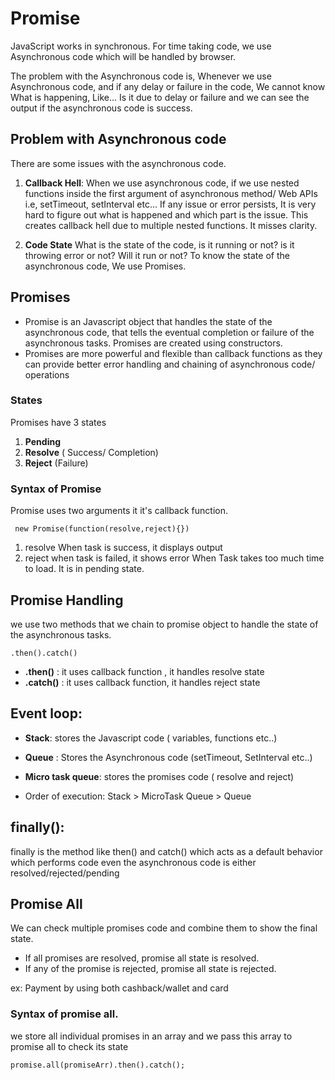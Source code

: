 # Promise

JavaScript works in synchronous. For time taking code, we use Asynchronous code which will be handled by browser.

The problem with the Asynchronous code is, Whenever we use Asynchronous code, and if any delay or failure in the code, We cannot know What is happening, Like... Is it due to delay or failure and we can see the output if the asynchronous code is success.

## Problem with Asynchronous code

There are some issues with the asynchronous code.

1. **Callback Hell**:
   When we use asynchronous code, if we use nested functions inside the first argument of asynchronous method/ Web APIs i.e, setTimeout, setInterval etc... If any issue or error persists, It is very hard to figure out what is happened and which part is the issue. This creates callback hell due to multiple nested functions. It misses clarity.

2. **Code State**
   What is the state of the code, is it running or not? is it throwing error or not? Will it run or not?
   To know the state of the asynchronous code, We use Promises.

## Promises

- Promise is an Javascript object that handles the state of the asynchronous code, that tells the eventual completion or failure of the asynchronous tasks. Promises are created using constructors.
- Promises are more powerful and flexible than callback functions as they can provide better error handling and chaining of asynchronous code/ operations

### States

Promises have 3 states

1. **Pending**
2. **Resolve** ( Success/ Completion)
3. **Reject** (Failure)

### Syntax of Promise

Promise uses two arguments it it's callback function.

` new Promise(function(resolve,reject){})`

1. resolve
   When task is success, it displays output
2. reject
   when task is failed, it shows error
   When Task takes too much time to load. It is in pending state.

## Promise Handling

we use two methods that we chain to promise object to handle the state of the asynchronous tasks.

`.then().catch()`

- **.then()** : it uses callback function , it handles resolve state
- **.catch()** : it uses callback function, it handles reject state

## Event loop:

- **Stack**: stores the Javascript code ( variables, functions etc..)
- **Queue** : Stores the Asynchronous code (setTimeout, SetInterval etc..)
- **Micro task queue**: stores the promises code ( resolve and reject)

- Order of execution: Stack > MicroTask Queue > Queue

## finally():

finally is the method like then() and catch() which acts as a default behavior which performs code even the asynchronous code is either resolved/rejected/pending

## Promise All

We can check multiple promises code and combine them to show the final state.

- If all promises are resolved, promise all state is resolved.
- If any of the promise is rejected, promise all state is rejected.

ex: Payment by using both cashback/wallet and card

### Syntax of promise all.

we store all individual promises in an array and we pass this array to promise all to check its state

`promise.all(promiseArr).then().catch();`
